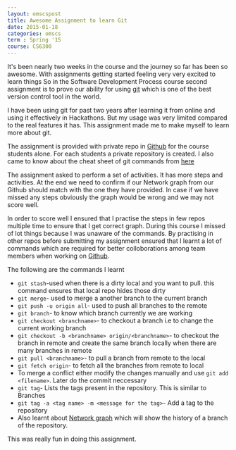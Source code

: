 ```yaml
---
layout: omscspost
title: Awesome Assignment to learn Git
date: 2015-01-18
categories: omscs
term : Spring '15 
course: CS6300
---
```

It's been nearly two weeks in the course and the journey so far has been so awesome.
With assignments getting started feeling very very excited to learn things
So in the Software Development Process course second assignment is to prove our ability for using [git](http://git-scm.com/) which is one of the best version control tool in the world.

I have been using git for past two years after learning it from online and using it effectively in Hackathons.
But my usage was very limited compared to the real features it has.
This assignment made me to make myself to learn more about git.

The assignment is provided with private repo in [Github](https://github.com) for the course students alone. For each students a private repository is created. 
I also came to know about the cheat sheet of git commands from [here](https://training.github.com/kit/downloads/github-git-cheat-sheet.pdf)

The assignment asked to perform a set of activities. It has more steps and activities. At the end we need to confirm if our Network graph from our Github should match with the one they have provided. In case if we have missed any steps obviously the graph would be wrong and we may not score well. 

In order to score well I ensured that I practise the steps in few repos multiple time to ensure that I get correct graph. During this course I missed of lot things because I was unaware of the commands. By practising in other repos before submitting my assignment ensured that I learnt a lot of commands which are required for better colloborations among team members when working on [Github](https://github.com).

The following are the commands I learnt 


* ``git stash``-used when there is a dirty local and you want to pull. this command ensures that local repo hides those dirty
* ``git merge``- used to merge a another branch to the current branch
* ``git push -u origin all``- used to push all branches to the remote
* ``git branch``- to know which branch currently we are working
* ``git checkout <branchname>``- to checkout a branch i.e to change the current working branch
* ``git checkout -b <branchname> origin/<branchname>``- to checkout the branch in remote and create the same branch locally when there are many branches in remote
* ``git pull <branchname>``- to pull a branch from remote to the local
* ``git fetch origin``- to fetch all the branches from remote to local
* To merge a conflict either modify the changes manually and use ``git add <filename>``. Later do the commit neccessary
* ``git tag``- Lists the tags present in the repository. This is similar to Branches 
* ``git tag -a <tag name> -m <message for the tag>``- Add a tag to the repository
* Also learnt about [Network graph](https://help.github.com/articles/about-repository-graphs/) which will show the history of a branch of the repository.

This was really fun in doing this assignment. 

